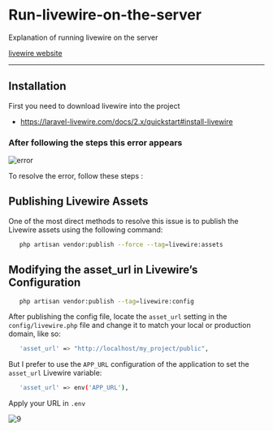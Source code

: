 # Run-livewire-on-the-server
Explanation of running livewire on the server

[livewire website](https://laravel-livewire.com/)

-----------


## Installation

First you need to download livewire into the project

 - https://laravel-livewire.com/docs/2.x/quickstart#install-livewire
    
### After following the steps this error appears

![error](https://github.com/o0t/Run-livewire-on-the-server/assets/94997828/8d4a7d36-4756-4b2b-92d9-d495604343b3)


To resolve the error, follow these steps :

## Publishing Livewire Assets

One of the most direct methods to resolve this issue is to publish the Livewire assets using the following command:

```bash
   php artisan vendor:publish --force --tag=livewire:assets
```

## Modifying the asset_url in Livewire’s Configuration

```bash
   php artisan vendor:publish --tag=livewire:config
```

After publishing the config file, locate the `asset_url` setting in the `config/livewire.php` file and change it to match your local or production domain, like so:

```bash
   'asset_url' => "http://localhost/my_project/public",
```

But I prefer to use the `APP_URL` configuration of the application to set the `asset_url` Livewire variable:


```bash
   'asset_url' => env('APP_URL'),
```

Apply your URL in  `.env`

![9](https://github.com/o0t/Run-livewire-on-the-server/assets/94997828/710253f1-20bd-4321-b717-e4775ea5dd52)







